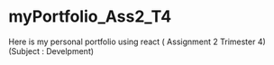 # myPortfolio_Ass2_T4
Here is my personal portfolio using react ( Assignment 2 Trimester 4) (Subject : Develpment) 

